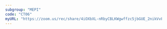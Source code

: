 ```yaml
---
subgroup: "MEPI"
code: "CT06"
myURL: "https://zoom.us/rec/share/4iOXbXL-nRbyCBLKWgwffzc5jbGUE_2nikVvFga9jecSru0UFxURJC90kKGF09-x.pnG-zsRZYWsaTbeT?startTime=1623850238000"
---
```

